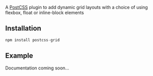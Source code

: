 A [PostCSS] plugin to add dynamic grid layouts with a choice of using flexbox, float or inline-block elements

[PostCSS]: https://github.com/postcss/postcss
[Gulp]: https://github.com/gulpjs/gulp


## Installation

```js
npm install postcss-grid
```

## Example
Documentation coming soon...